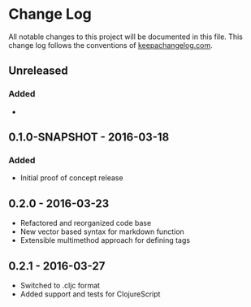 # Change Log
All notable changes to this project will be documented in this file. This change log follows the conventions of [keepachangelog.com](http://keepachangelog.com/).

## Unreleased
### Added
- 

## 0.1.0-SNAPSHOT - 2016-03-18
### Added
- Initial proof of concept release

## 0.2.0 - 2016-03-23
- Refactored and reorganized code base
- New vector based syntax for markdown function
- Extensible multimethod approach for defining tags

## 0.2.1 - 2016-03-27
- Switched to .cljc format
- Added support and tests for ClojureScript
